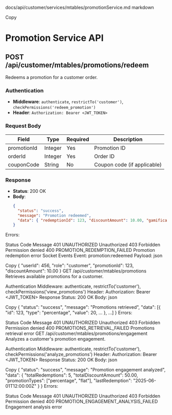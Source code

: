 docs/api/customer/services/mtables/promotionService.md
markdown

Copy
# Promotion Service API

## POST /api/customer/mtables/promotions/redeem

Redeems a promotion for a customer order.

### Authentication
- **Middleware**: `authenticate`, `restrictTo('customer')`, `checkPermissions('redeem_promotion')`
- **Header**: `Authorization: Bearer <JWT_TOKEN>`

### Request Body
| Field       | Type    | Required | Description                              |
|-------------|---------|----------|------------------------------------------|
| promotionId | Integer | Yes      | Promotion ID                             |
| orderId     | Integer | Yes      | Order ID                                 |
| couponCode  | String  | No       | Coupon code (if applicable)              |

### Response
- **Status**: 200 OK
- **Body**:
  ```json
  {
    "status": "success",
    "message": "Promotion redeemed",
    "data": { "redemptionId": 123, "discountAmount": 10.00, "gamificationError": null }
  }
Errors:

Status	Code	Message
401	UNAUTHORIZED	Unauthorized
403	Forbidden	Permission denied
400	PROMOTION_REDEMPTION_FAILED	Promotion redemption error
Socket Events
Event: promotion:redeemed
Payload:
json

Copy
{ "userId": 456, "role": "customer", "promotionId": 123, "discountAmount": 10.00 }
GET /api/customer/mtables/promotions
Retrieves available promotions for a customer.

Authentication
Middleware: authenticate, restrictTo('customer'), checkPermissions('view_promotions')
Header: Authorization: Bearer <JWT_TOKEN>
Response
Status: 200 OK
Body:
json

Copy
{
  "status": "success",
  "message": "Promotions retrieved",
  "data": [{ "id": 123, "type": "percentage", "value": 20, ... }, ...]
}
Errors:

Status	Code	Message
401	UNAUTHORIZED	Unauthorized
403	Forbidden	Permission denied
400	PROMOTIONS_RETRIEVAL_FAILED	Promotions retrieval error
GET /api/customer/mtables/promotions/engagement
Analyzes a customer's promotion engagement.

Authentication
Middleware: authenticate, restrictTo('customer'), checkPermissions('analyze_promotions')
Header: Authorization: Bearer <JWT_TOKEN>
Response
Status: 200 OK
Body:
json

Copy
{
  "status": "success",
  "message": "Promotion engagement analyzed",
  "data": {
    "totalRedemptions": 5,
    "totalDiscountAmount": 50.00,
    "promotionTypes": ["percentage", "flat"],
    "lastRedemption": "2025-06-01T12:00:00Z"
  }
}
Errors:

Status	Code	Message
401	UNAUTHORIZED	Unauthorized
403	Forbidden	Permission denied
400	PROMOTION_ENGAGEMENT_ANALYSIS_FAILED	Engagement analysis error